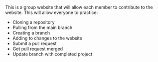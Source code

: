 This is a group website that will allow each member to contribute to the website. This will allow everyone to practice:

- Cloning a repository
- Pulling from the main branch
- Creating a branch
- Adding to changes to the website
- Submit a pull request
- Get pull request merged
- Update branch with completed project


